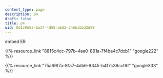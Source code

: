 ```yaml
---
content_type: page
description: p4
draft: false
title: p4
uid: 0d139e52-ba37-4d58-abd3-34ebabbd2d89
---
```

embed ER

{{% resource_link "8815c4cc-797b-4ae0-891a-7f4ba4c7dcb1" "google222" %}}

{{% resource_link "75a69f7a-81a7-4db6-9345-b417c39ccf6f" "google333" %}}